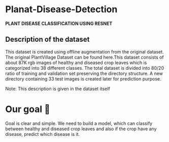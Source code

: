 # Planat-Disease-Detection
**PLANT DISEASE CLASSIFICATION USING RESNET**


## Description of the dataset

This dataset is created using offline augmentation from the original dataset. The original PlantVillage Dataset can be found here.This dataset consists of about 87K rgb images of healthy and diseased crop leaves which is categorized into 38 different classes. The total dataset is divided into 80/20 ratio of training and validation set preserving the directory structure. A new directory containing 33 test images is created later for prediction purpose.

Note: This description is given in the dataset itself

# Our goal 🎯
Goal is clear and simple. We need to build a model, which can classify between healthy and diseased crop leaves and also if the crop have any disease, predict which disease is it.

